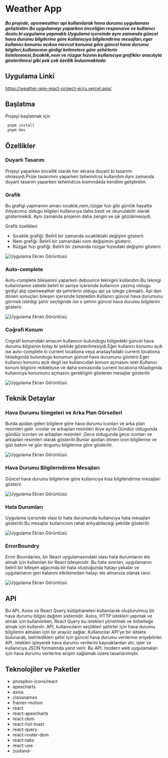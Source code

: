 # Weather App

##### Bu projede, openweather api kullanılarak hava durumu uygulaması geliştirdim.Bu uygulamayı yaparken önceliğim responsive ve kullanıcı dostu bi uygulama yapmaktı.Uygulama içersinde aynı zamanda güncel hava durumu bilgilerine göre kullanıcıya bilgilendirme mesajları,eger kullanıcı konumu açıksa mevcut konuma göre güncel hava durumu bilgileri,kullanıcının girdigi kelimelere göre şehirlerin listelenmesi,Sıcaklık,nem ve rüzgar hızının kullanıcıya grafikler aracılıyla gösterilmesi gibi pek çok özellik bulunmaktadır.

## Uygulama Linki

https://weather-app-react-project-ecru.vercel.app/

## Başlatma

Projeyi başlatmak için

```bash
 pnpm install
 pnpm dev
```

## Özellikler

### Duyarlı Tasarım

Projeyi yaparken öncellik olarak her ekrana duyarlı bi tasarımı olmasıydı.Proje tasarımını yaparken tailwindcss kullandım.Aynı zamanda duyarlı tasarım yaparken tailwindcss kısmındada kendimi geliştirdim.

### Grafik

Bu grafigi yapmamın amacı sıcaklık,nem,rüzgar hızı gibi günlük hayatta ihtiyacımız oldugu bilgileri kullanıcıya daha basit ve okunulabilir olarak göstermekdi. Aynı zamanda projenin daha zengin ve şık gözükmesiydi.

Grafik özelikleri

- Sıcaklık grafiği: Belirli bir zamanda sıcaklıktaki değişimi gösterir.
- Nem grafiği: Belirli bir zamandaki nem değişimini gösterir.
- Rüzgar hızı grafiği: Belirli bir zamanda rüzgar hızındaki değişimi gösterir.

![Uygulama Ekran Görüntüsü](/public/images/readme-images/chart.png)

### Auto-complete

Auto-complete bileşenini yaparken debounce teknigini kullandım.Bu teknigi kullanmamın sebebi belirli bi saniye içersinde kullanıcın yazmış oldugu girdiyi alıp openweather da şehirlerin oldugu api ya istege çıkmaktı. Api dan dönen sonuçları bileşen içersinde listeledim.Kullanıcı güncel hava durumunu görmek istedigi şehir seçtiginde ise o şehrin güncel hava durumu bilgilerini gösterir.

![Uygulama Ekran Görüntüsü](/public/images/readme-images/search.png)

### Coğrafi Konum

Cografi konumdaki amacım kullanıcın bulundugu bölgedeki güncel hava durumu bilgisinin kolay bi şekilde gösterilmesiydi.Eğer kullanıcı konumu açık ise auto-complete ki current locationa veya anasayfadaki current locationa tıkladıgında bulundugu konumun güncel hava durumunu gösterir.Eger kullanıcı konumu açık degil ise kullanıcıdan konum açmasını ister.Kullanıcı konum bilgisini reddetiyse ve daha sonrasında current locationa tıkladıgında kullanıcıya konumunu açmasını gerektigini gösteren mesajlar gösterilir

![Uygulama Ekran Görüntüsü](/public/images/readme-images/search.png)

## Teknik Detaylar

### Hava Durumu Simgeleri ve Arka Plan Görselleri

Burda apidan gelen bilgilere göre hava durumu iconları ve arka plan resimleri gelir.
iconlar ve arkaplan resimleri ikiye ayrılır.Gündüz oldugunda gündüz iconları ve arkaplan resimleri ,Gece oldugunda gece iconları ve arkaplan resimleri olarak gösterilir.Bunlar apidan dönen icon bilgilerine ve gün batımı ve gün dogumu bilgilerine göre gösterilir.

![Uygulama Ekran Görüntüsü](/public/images/readme-images/current.png)

### Hava Durumu Bilgilerndirme Mesajları

Güncel hava durumu bilgilerine göre kullanıcıya kısa bilgilendirme mesajları gösterir.

![Uygulama Ekran Görüntüsü](/public/images/readme-images/message.png)

### Hata Durumları

Uygulama içersinde olası bi hata durumunda kullanıcıya hata mesajları gösterilir.Bu mesajlar kullanıcının rahat anlıyabilecegi şekilde gösterilir.

![Uygulama Ekran Görüntüsü](/public/images/readme-images/error.png)

### ErrorBoundry

Error Boundaries, bir React uygulamasındaki olası hata durumlarını ele almak için kullanılan bir React bileşenidir. Bu hata sınırları, uygulamanın belirli bir bileşen ağacında bir hata oluştuğunda hatayı yakalar ve uygulamanın geri kalanını etkilemeden hatayı ele almanıza olanak tanır.

![Uygulama Ekran Görüntüsü](/public/images/readme-images/Screenshot.png)

## API

Bu API, Axios ve React Query kütüphaneleri kullanılarak oluşturulmuş bir hava durumu bilgisi dağıtım sistemidir. Axios, HTTP istekleri yapmak ve almak için kullanılırken, React Query bu istekleri yönetmek ve önbelleğe almak için kullanılır. API, kullanıcıların seçtikleri şehirler için hava durumu bilgilerini almaları için bir arayüz sağlar. Kullanıcılar API'ye bir istekte bulunarak, belirledikleri şehir için güncel hava durumu verilerine erişebilirler. API, istekleri işleyerek hava durumu verilerini kaynaklardan alır, işler ve kullanıcıya JSON formatında yanıt verir. Bu API, modern web uygulamaları için hava durumu verilerine erişim sağlamak üzere tasarlanmıştır.

## Teknolojiler ve Paketler

- phosphor-icons/react
- apexcharts
- axios
- classnames
- framer-motion
- react
- react-apexcharts
- react-dom
- react-hot-toast
- react-query
- react-router-dom
- react-tabs
- react-use
- zustand-
